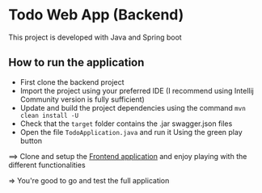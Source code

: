 # Todo Web App (Backend)

This project is developed with Java and Spring boot 

## How to run the application

* First clone the backend project
* Import the project using your preferred IDE (I recommend using Intellij Community version is fully sufficient)
* Update and build the project dependencies using the command `mvn clean install -U`
* Check that the `target` folder contains the .jar swagger.json files
* Open the file `TodoApplication.java` and run it Using the green play button

==> Clone and setup the [Frontend application](https://bitbucket.org/bouali-todo-app/todo-frontend/src/master/) and enjoy playing with the different functionalities

=> You're good to go and test the full application